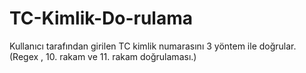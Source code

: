 # TC-Kimlik-Do-rulama
Kullanıcı tarafından girilen TC kimlik numarasını 3 yöntem ile doğrular. (Regex , 10. rakam ve 11. rakam doğrulaması.)
